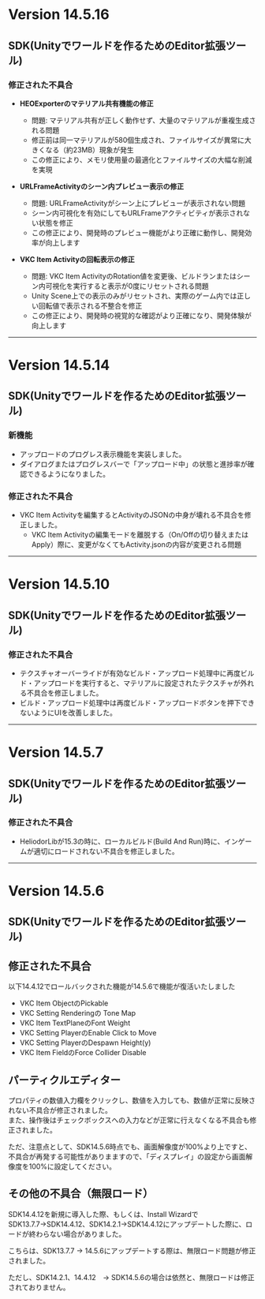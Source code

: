 # Version 14.5.16

## SDK(Unityでワールドを作るためのEditor拡張ツール)

### 修正された不具合

- **HEOExporterのマテリアル共有機能の修正**
  - 問題: マテリアル共有が正しく動作せず、大量のマテリアルが重複生成される問題
  - 修正前は同一マテリアルが580個生成され、ファイルサイズが異常に大きくなる（約23MB）現象が発生
  - この修正により、メモリ使用量の最適化とファイルサイズの大幅な削減を実現

- **URLFrameActivityのシーン内プレビュー表示の修正**
  - 問題: URLFrameActivityがシーン上にプレビューが表示されない問題
  - シーン内可視化を有効にしてもURLFrameアクティビティが表示されない状態を修正
  - この修正により、開発時のプレビュー機能がより正確に動作し、開発効率が向上します

- **VKC Item Activityの回転表示の修正**
  - 問題: VKC Item ActivityのRotation値を変更後、ビルドランまたはシーン内可視化を実行すると表示が0度にリセットされる問題
  - Unity Scene上での表示のみがリセットされ、実際のゲーム内では正しい回転値で表示される不整合を修正
  - この修正により、開発時の視覚的な確認がより正確になり、開発体験が向上します

---

# Version 14.5.14

## SDK(Unityでワールドを作るためのEditor拡張ツール)

### 新機能

- アップロードのプログレス表示機能を実装しました。
- ダイアログまたはプログレスバーで「アップロード中」の状態と進捗率が確認できるようになりました。

### 修正された不具合

- VKC Item Activityを編集するとActivityのJSONの中身が壊れる不具合を修正しました。
  - VKC Item Activityの編集モードを離脱する（On/Offの切り替えまたはApply）際に、変更がなくてもActivity.jsonの内容が変更される問題

---

# Version 14.5.10

## SDK(Unityでワールドを作るためのEditor拡張ツール)

### 修正された不具合

- テクスチャオーバーライドが有効なビルド・アップロード処理中に再度ビルド・アップロードを実行すると、マテリアルに設定されたテクスチャが外れる不具合を修正しました。
- ビルド・アップロード処理中は再度ビルド・アップロードボタンを押下できないようにUIを改善しました。

---

# Version 14.5.7

## SDK(Unityでワールドを作るためのEditor拡張ツール)

### 修正された不具合

- HeliodorLibが15.3の時に、ローカルビルド(Build And Run)時に、インゲームが適切にロードされない不具合を修正しました。

---

# Version 14.5.6

## SDK(Unityでワールドを作るためのEditor拡張ツール)

## 修正された不具合

以下14.4.12でロールバックされた機能が14.5.6で機能が復活いたしました<br>

- VKC Item ObjectのPickable
- VKC Setting Renderingの Tone Map
- VKC Item TextPlaneのFont Weight
- VKC Setting PlayerのEnable Click to Move
- VKC Setting PlayerのDespawn Height(y)
- VKC Item FieldのForce Collider Disable

## パーティクルエディター

プロパティの数値入力欄をクリックし、数値を入力しても、数値が正常に反映されない不具合が修正されました。<br>
また、操作後はチェックボックスへの入力などが正常に行えなくなる不具合も修正されました。<br>

ただ、注意点として、SDK14.5.6時点でも、画面解像度が100%より上ですと、不具合が再発する可能性がありまますので、「ディスプレイ」の設定から画面解像度を100%に設定してください。

## その他の不具合（無限ロード）

SDK14.4.12を新規に導入した際、もしくは、Install WizardでSDK13.7.7→SDK14.4.12、SDK14.2.1→SDK14.4.12にアップデートした際に、ロードが終わらない場合がありました。<br>

こちらは、SDK13.7.7 -> 14.5.6にアップデートする際は、無限ロード問題が修正されました。<br>

ただし、SDK14.2.1、14.4.12　-> SDK14.5.6の場合は依然と、無限ロードは修正されておりません。<br>